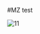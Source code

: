 #MZ test

![11](https://github.com/Y20221113/MZ_test_v2/assets/124760427/fb95fb8b-451f-4f3e-a48c-45440ee9aae7)
